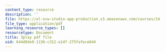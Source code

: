 ```yaml
---
content_type: resource
description: ''
file: https://ol-ocw-studio-app-production.s3.amazonaws.com/courses/14-01sc-principles-of-microeconomics-fall-2011/644d8de91136c312a14f275fafece644_qRkAq_G_9cs.pdf
file_type: application/pdf
learning_resource_types: []
resourcetype: Document
title: 3play pdf file
uid: 644d8de9-1136-c312-a14f-275fafece644
---
```

